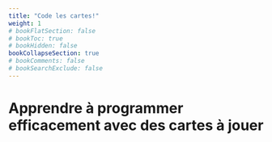 ```yaml
---
title: "Code les cartes!"
weight: 1
# bookFlatSection: false
# bookToc: true
# bookHidden: false
bookCollapseSection: true
# bookComments: false
# bookSearchExclude: false
---
```


# Apprendre à programmer efficacement avec des cartes à jouer

